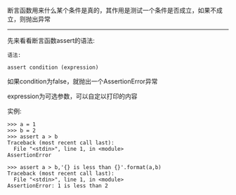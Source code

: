 断言函数用来什么某个条件是真的，其作用是测试一个条件是否成立，如果不成立，则抛出异常

---

先来看看断言函数assert的语法:

```
语法:

assert condition (expression)
```

如果condition为false，就抛出一个AssertionError异常

expression为可选参数，可以自定以打印的内容

实例:

```
>>> a = 1
>>> b = 2
>>> assert a > b
Traceback (most recent call last):
  File "<stdin>", line 1, in <module>
AssertionError
```

```
>>> assert a > b,'{} is less than {}'.format(a,b)
Traceback (most recent call last):
  File "<stdin>", line 1, in <module>
AssertionError: 1 is less than 2
```



